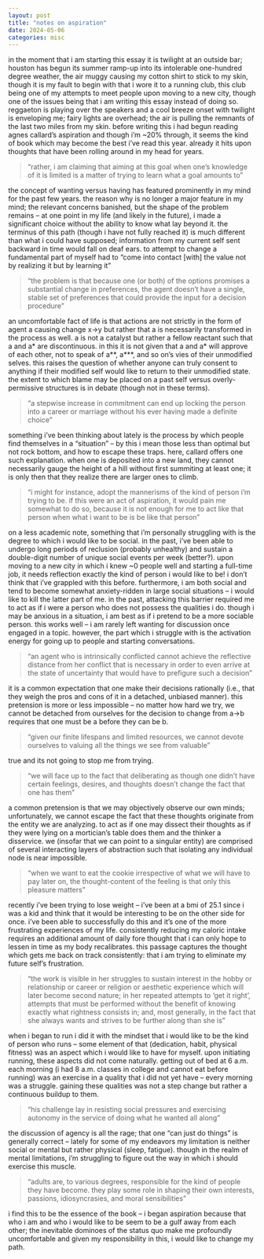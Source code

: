 ```yaml
---
layout: post
title: "notes on aspiration"
date: 2024-05-06
categories: misc
---
```


in the moment that i am starting this essay it is twilight at an outside bar; houston has begun its summer ramp-up into its intolerable one-hundred degree weather, the air muggy causing my cotton shirt to stick to my skin, though it is my fault to begin with that i wore it to a running club, this club being one of my attempts to meet people upon moving to a new city, though one of the issues being that i am writing this essay instead of doing so. reggaeton is playing over the speakers and a cool breeze onset with twilight is enveloping me; fairy lights are overhead; the air is pulling the remnants of the last two miles from my skin. before writing this i had begun reading agnes callard’s aspiration and though i’m ~20% through, it seems the kind of book which may become the best i’ve read this year. already it hits upon thoughts that have been rolling around in my head for years.

> “rather, i am claiming that aiming at this goal when one’s knowledge of it is limited is a matter of trying to learn what a goal amounts to”

the concept of wanting versus having has featured prominently in my mind for the past few years. the reason why is no longer a major feature in my mind; the relevant concerns banished, but the shape of the problem remains – at one point in my life (and likely in the future), i made a significant choice without the ability to know what lay beyond it. the terminus of this path (though i have not fully reached it) is much different than what i could have supposed; information from my current self sent backward in time would fall on deaf ears. to attempt to change a fundamental part of myself had to “come into contact [with] the value not by realizing it but by learning it”

> “the problem is that because one (or both) of the options promises a substantial change in preferences, the agent doesn’t have a single, stable set of preferences that could provide the input for a decision procedure”

an uncomfortable fact of life is that actions are not strictly in the form of agent a causing change x->y but rather that a is necessarily transformed in the process as well. a is not a catalyst but rather a fellow reactant such that a and a* are discontinuous. in this it is not given that a and a* will approve of each other, not to speak of a**, a***, and so on’s vies of their unmodified selves. this raises the question of whether anyone can truly consent to anything if their modified self would like to return to their unmodified state. the extent to which blame may be placed on a past self versus overly-permissive structures is in debate (though not in these terms).

> “a stepwise increase in commitment can end up locking the person into a career or marriage without his ever having made a definite choice”

something i’ve been thinking about lately is the process by which people find themselves in a “situation” – by this i mean those less than optimal but not rock bottom, and how to escape these traps. here, callard offers one such explanation. when one is deposited into a new land, they cannot necessarily gauge the height of a hill without first summiting at least one; it is only then that they realize there are larger ones to climb.

> “i might for instance, adopt the mannerisms of the kind of person i’m trying to be. if this were an act of aspiration, it would pain me somewhat to do so, because it is not enough for me to act like that person when what i want to be is be like that person”

on a less academic note, something that i’m personally struggling with is the degree to which i would like to be social. in the past, i’ve been able to undergo long periods of reclusion (probably unhealthy) and sustain a double-digit number of unique social events per week (better?). upon moving to a new city in which i knew ~0 people well and starting a full-time job, it needs reflection exactly the kind of person i would like to be! i don’t think that i’ve grappled with this before. furthermore, i am both social and tend to become somewhat anxiety-ridden in large social situations – i would like to kill the latter part of me. in the past, attacking this barrier required me to act as if i were a person who does not possess the qualities i do. though i may be anxious in a situation, i am best as if i pretend to be a more sociable person. this works well – i am rarely left wanting for discussion once engaged in a topic. however, the part which i struggle with is the activation energy for going up to people and starting conversations.

> “an agent who is intrinsically conflicted cannot achieve the reflective distance from her conflict that is necessary in order to even arrive at the state of uncertainty that would have to prefigure such a decision”

it is a common expectation that one make their decisions rationally (i.e., that they weigh the pros and cons of it in a detached, unbiased manner). this pretension is more or less impossible – no matter how hard we try, we cannot be detached from ourselves for the decision to change from a->b requires that one must be a before they can be b.

> “given our finite lifespans and limited resources, we cannot devote ourselves to valuing all the things we see from valuable”

true and its not going to stop me from trying.

> “we will face up to the fact that deliberating as though one didn’t have certain feelings, desires, and thoughts doesn’t change the fact that one has them”

a common pretension is that we may objectively observe our own minds; unfortunately, we cannot escape the fact that these thoughts originate from the entity we are analyzing. to act as if one may dissect their thoughts as if they were lying on a mortician’s table does them and the thinker a disservice. we (insofar that we can point to a singular entity) are comprised of several interacting layers of abstraction such that isolating any individual node is near impossible.

> “when we want to eat the cookie irrespective of what we will have to pay later on, the thought-content of the feeling is that only this pleasure matters”

recently i’ve been trying to lose weight – i’ve been at a bmi of 25.1 since i was a kid and think that it would be interesting to be on the other side for once. i’ve been able to successfully do this and it’s one of the more frustrating experiences of my life. consistently reducing my caloric intake requires an additional amount of daily fore thought that i can only hope to lessen in time as my body recalibrates. this passage captures the thought which gets me back on track consistently: that i am trying to eliminate my future self’s frustration.

> “the work is visible in her struggles to sustain interest in the hobby or relationship or career or religion or aesthetic experience which will later become second nature; in her repeated attempts to ‘get it right’, attempts that must be performed without the benefit of knowing exactly what rightness consists in; and, most generally, in the fact that she always wants and strives to be further along than she is”

when i began to run i did it with the mindset that i would like to be the kind of person who runs – some element of that (dedication, habit, physical fitness) was an aspect which i would like to have for myself. upon initiating running, these aspects did not come naturally. getting out of bed at 6 a.m. each morning (i had 8 a.m. classes in college and cannot eat before running) was an exercise in a quality that i did not yet have – every morning was a struggle. gaining these qualities was not a step change but rather a continuous buildup to them.

> “his challenge lay in resisting social pressures and exercising autonomy in the service of doing what he wanted all along” 

the discussion of agency is all the rage; that one “can just do things” is generally correct – lately for some of my endeavors my limitation is neither social or mental but rather physical (sleep, fatigue). though in the realm of mental limitations, i’m struggling to figure out the way in which i should exercise this muscle.

> “adults are, to various degrees, responsible for the kind of people they have become. they play some role in shaping their own interests, passions, idiosyncrasies, and moral sensibilities”

i find this to be the essence of the book – i began aspiration because that who i am and who i would like to be seem to be a gulf away from each other; the inevitable dominoes of the status quo make me profoundly uncomfortable and given my responsibility in this, i would like to change my path.
